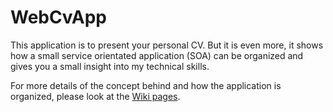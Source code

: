 # WebCvApp
This application is to present your personal CV. But it is even more, it shows how a small service orientated application (SOA) can be organized and gives you a small insight into my technical skills.

For more details of the concept behind and how the application is organized, please look at the [Wiki pages](https://github.com/rebel-l/WebCvApp/wiki).
